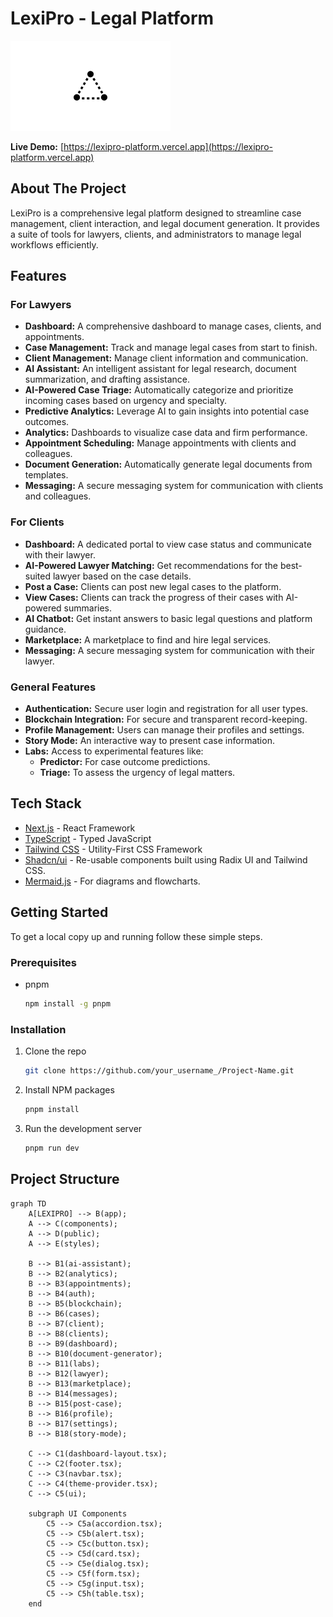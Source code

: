 # LexiPro - Legal Platform

![LexiPro Logo](public/placeholder-logo.png)

**Live Demo:** [https://lexipro-platform.vercel.app](https://lexipro-platform.vercel.app)

## About The Project

LexiPro is a comprehensive legal platform designed to streamline case management, client interaction, and legal document generation. It provides a suite of tools for lawyers, clients, and administrators to manage legal workflows efficiently.

## Features

### For Lawyers

*   **Dashboard:** A comprehensive dashboard to manage cases, clients, and appointments.
*   **Case Management:** Track and manage legal cases from start to finish.
*   **Client Management:** Manage client information and communication.
*   **AI Assistant:** An intelligent assistant for legal research, document summarization, and drafting assistance.
*   **AI-Powered Case Triage:** Automatically categorize and prioritize incoming cases based on urgency and specialty.
*   **Predictive Analytics:** Leverage AI to gain insights into potential case outcomes.
*   **Analytics:** Dashboards to visualize case data and firm performance.
*   **Appointment Scheduling:** Manage appointments with clients and colleagues.
*   **Document Generation:** Automatically generate legal documents from templates.
*   **Messaging:** A secure messaging system for communication with clients and colleagues.

### For Clients

*   **Dashboard:** A dedicated portal to view case status and communicate with their lawyer.
*   **AI-Powered Lawyer Matching:** Get recommendations for the best-suited lawyer based on the case details.
*   **Post a Case:** Clients can post new legal cases to the platform.
*   **View Cases:** Clients can track the progress of their cases with AI-powered summaries.
*   **AI Chatbot:** Get instant answers to basic legal questions and platform guidance.
*   **Marketplace:** A marketplace to find and hire legal services.
*   **Messaging:** A secure messaging system for communication with their lawyer.

### General Features

*   **Authentication:** Secure user login and registration for all user types.
*   **Blockchain Integration:** For secure and transparent record-keeping.
*   **Profile Management:** Users can manage their profiles and settings.
*   **Story Mode:** An interactive way to present case information.
*   **Labs:** Access to experimental features like:
    *   **Predictor:** For case outcome predictions.
    *   **Triage:** To assess the urgency of legal matters.

## Tech Stack

*   [Next.js](https://nextjs.org/) - React Framework
*   [TypeScript](https://www.typescriptlang.org/) - Typed JavaScript
*   [Tailwind CSS](https://tailwindcss.com/) - Utility-First CSS Framework
*   [Shadcn/ui](https://ui.shadcn.com/) - Re-usable components built using Radix UI and Tailwind CSS.
*   [Mermaid.js](https://mermaid-js.github.io/mermaid/#/) - For diagrams and flowcharts.

## Getting Started

To get a local copy up and running follow these simple steps.

### Prerequisites

*   pnpm
    ```sh
    npm install -g pnpm
    ```

### Installation

1.  Clone the repo
    ```sh
    git clone https://github.com/your_username_/Project-Name.git
    ```
2.  Install NPM packages
    ```sh
    pnpm install
    ```
3.  Run the development server
    ```sh
    pnpm run dev
    ```

## Project Structure

```mermaid
graph TD
    A[LEXIPRO] --> B(app);
    A --> C(components);
    A --> D(public);
    A --> E(styles);

    B --> B1(ai-assistant);
    B --> B2(analytics);
    B --> B3(appointments);
    B --> B4(auth);
    B --> B5(blockchain);
    B --> B6(cases);
    B --> B7(client);
    B --> B8(clients);
    B --> B9(dashboard);
    B --> B10(document-generator);
    B --> B11(labs);
    B --> B12(lawyer);
    B --> B13(marketplace);
    B --> B14(messages);
    B --> B15(post-case);
    B --> B16(profile);
    B --> B17(settings);
    B --> B18(story-mode);

    C --> C1(dashboard-layout.tsx);
    C --> C2(footer.tsx);
    C --> C3(navbar.tsx);
    C --> C4(theme-provider.tsx);
    C --> C5(ui);

    subgraph UI Components
        C5 --> C5a(accordion.tsx);
        C5 --> C5b(alert.tsx);
        C5 --> C5c(button.tsx);
        C5 --> C5d(card.tsx);
        C5 --> C5e(dialog.tsx);
        C5 --> C5f(form.tsx);
        C5 --> C5g(input.tsx);
        C5 --> C5h(table.tsx);
    end
